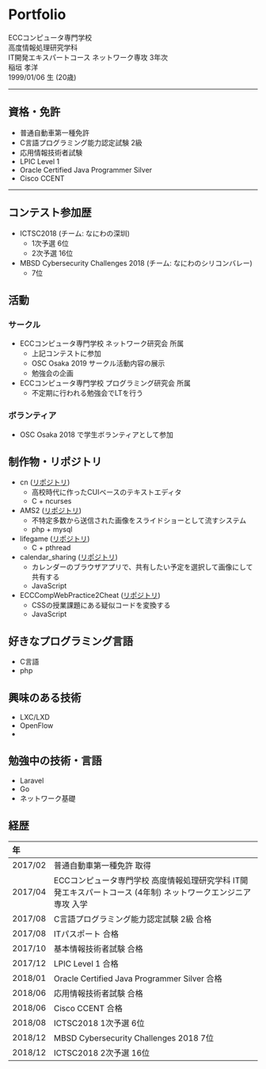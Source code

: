 # Portfolio

ECCコンピュータ専門学校  
高度情報処理研究学科  
IT開発エキスパートコース ネットワーク専攻 3年次  
稲垣 孝洋  
1999/01/06 生 (20歳)  

---

## 資格・免許
- 普通自動車第一種免許
- C言語プログラミング能力認定試験 2級
- 応用情報技術者試験
- LPIC Level 1
- Oracle Certified Java Programmer Silver
- Cisco CCENT

---

## コンテスト参加歴
- ICTSC2018 (チーム: なにわの深圳)
    - 1次予選 6位
    - 2次予選 16位
- MBSD Cybersecurity Challenges 2018 (チーム: なにわのシリコンバレー)
    - 7位

## 活動
### サークル
- ECCコンピュータ専門学校 ネットワーク研究会 所属
    - 上記コンテストに参加
    - OSC Osaka 2019 サークル活動内容の展示
    - 勉強会の企画
- ECCコンピュータ専門学校 プログラミング研究会 所属
    - 不定期に行われる勉強会でLTを行う

### ボランティア
- OSC Osaka 2018 で学生ボランティアとして参加

## 制作物・リポジトリ
- cn (<a href="https://github.com/ophum/cn">リポジトリ</a>)
    - 高校時代に作ったCUIベースのテキストエディタ
    - C + ncurses
- AMS2 (<a href="https://github.com/ophum/AMS2">リポジトリ</a>)
    - 不特定多数から送信された画像をスライドショーとして流すシステム
    - php + mysql
- lifegame (<a href="https://github.com/ophum/lifegame">リポジトリ</a>)
    - C + pthread
- calendar_sharing (<a href="https://github.com/ophum/calendar_sharing">リポジトリ</a>)
    - カレンダーのブラウザアプリで、共有したい予定を選択して画像にして共有する
    - JavaScript
- ECCCompWebPractice2Cheat (<a href="https://github.com/ophum/ECCCompWebPractice2Cheat">リポジトリ</a>)
    - CSSの授業課題にある疑似コードを変換する
    - JavaScript

## 好きなプログラミング言語
- C言語
- php

## 興味のある技術
- LXC/LXD
- OpenFlow
- 
## 勉強中の技術・言語
- Laravel
- Go
- ネットワーク基礎

## 経歴
|年||
|:--|:--|
|2017/02|普通自動車第一種免許 取得|
|2017/04|ECCコンピュータ専門学校 高度情報処理研究学科 IT開発エキスパートコース (4年制) ネットワークエンジニア専攻 入学 |
|2017/08|C言語プログラミング能力認定試験 2級 合格|
|2017/08|ITパスポート 合格|
|2017/10|基本情報技術者試験 合格|
|2017/12|LPIC Level 1 合格|
|2018/01|Oracle Certified Java Programmer Silver 合格|
|2018/06|応用情報技術者試験 合格|
|2018/06|Cisco CCENT 合格|
|2018/08|ICTSC2018 1次予選 6位|
|2018/12|MBSD Cybersecurity Challenges 2018 7位|
|2018/12|ICTSC2018 2次予選 16位|
